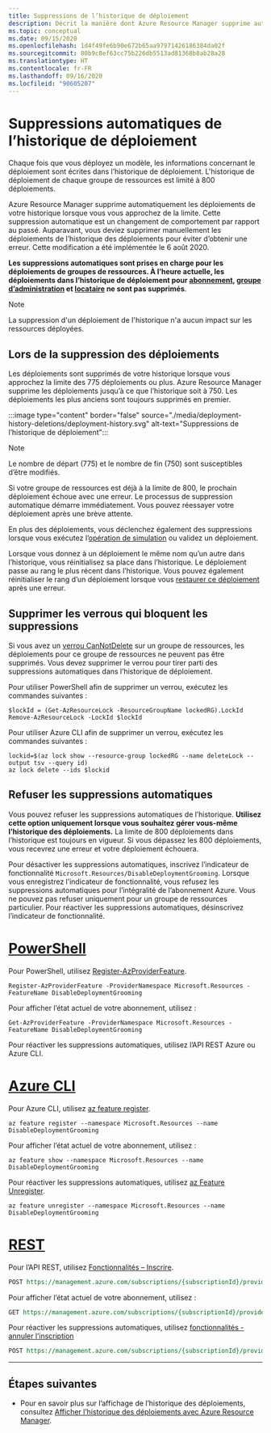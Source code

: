 ```yaml
---
title: Suppressions de l’historique de déploiement
description: Décrit la manière dont Azure Resource Manager supprime automatiquement les déploiements de l’historique de déploiement. Les déploiements sont supprimés lorsque l’historique approche de la limite des 800 déploiements.
ms.topic: conceptual
ms.date: 09/15/2020
ms.openlocfilehash: 1d4f49fe6b90e672b65aa97971426186384da02f
ms.sourcegitcommit: 80b9c8ef63cc75b226db5513ad81368b8ab28a28
ms.translationtype: HT
ms.contentlocale: fr-FR
ms.lasthandoff: 09/16/2020
ms.locfileid: "90605207"
---
```

# <a name="automatic-deletions-from-deployment-history"></a>Suppressions automatiques de l’historique de déploiement

Chaque fois que vous déployez un modèle, les informations concernant le déploiement sont écrites dans l’historique de déploiement. L'historique de déploiement de chaque groupe de ressources est limité à 800 déploiements.

Azure Resource Manager supprime automatiquement les déploiements de votre historique lorsque vous vous approchez de la limite. Cette suppression automatique est un changement de comportement par rapport au passé. Auparavant, vous deviez supprimer manuellement les déploiements de l’historique des déploiements pour éviter d’obtenir une erreur. Cette modification a été implémentée le 6 août 2020.

**Les suppressions automatiques sont prises en charge pour les déploiements de groupes de ressources. À l’heure actuelle, les déploiements dans l’historique de déploiement pour [abonnement](deploy-to-subscription.md), [groupe d’administration](deploy-to-management-group.md) et [locataire](deploy-to-tenant.md) ne sont pas supprimés**.

> [!NOTE]
> La suppression d'un déploiement de l'historique n'a aucun impact sur les ressources déployées.

## <a name="when-deployments-are-deleted"></a>Lors de la suppression des déploiements

Les déploiements sont supprimés de votre historique lorsque vous approchez la limite des 775 déploiements ou plus. Azure Resource Manager supprime les déploiements jusqu’à ce que l’historique soit à 750. Les déploiements les plus anciens sont toujours supprimés en premier.

:::image type="content" border="false" source="./media/deployment-history-deletions/deployment-history.svg" alt-text="Suppressions de l’historique de déploiement":::

> [!NOTE]
> Le nombre de départ (775) et le nombre de fin (750) sont susceptibles d’être modifiés.
>
> Si votre groupe de ressources est déjà à la limite de 800, le prochain déploiement échoue avec une erreur. Le processus de suppression automatique démarre immédiatement. Vous pouvez réessayer votre déploiement après une brève attente.

En plus des déploiements, vous déclenchez également des suppressions lorsque vous exécutez l’[opération de simulation](template-deploy-what-if.md) ou validez un déploiement.

Lorsque vous donnez à un déploiement le même nom qu’un autre dans l’historique, vous réinitialisez sa place dans l’historique. Le déploiement passe au rang le plus récent dans l’historique. Vous pouvez également réinitialiser le rang d’un déploiement lorsque vous [restaurer ce déploiement](rollback-on-error.md) après une erreur.

## <a name="remove-locks-that-block-deletions"></a>Supprimer les verrous qui bloquent les suppressions

Si vous avez un [verrou CanNotDelete](../management/lock-resources.md) sur un groupe de ressources, les déploiements pour ce groupe de ressources ne peuvent pas être supprimés. Vous devez supprimer le verrou pour tirer parti des suppressions automatiques dans l’historique de déploiement.

Pour utiliser PowerShell afin de supprimer un verrou, exécutez les commandes suivantes :

```azurepowershell-interactive
$lockId = (Get-AzResourceLock -ResourceGroupName lockedRG).LockId
Remove-AzResourceLock -LockId $lockId
```

Pour utiliser Azure CLI afin de supprimer un verrou, exécutez les commandes suivantes :

```azurecli-interactive
lockid=$(az lock show --resource-group lockedRG --name deleteLock --output tsv --query id)
az lock delete --ids $lockid
```

## <a name="opt-out-of-automatic-deletions"></a>Refuser les suppressions automatiques

Vous pouvez refuser les suppressions automatiques de l’historique. **Utilisez cette option uniquement lorsque vous souhaitez gérer vous-même l’historique des déploiements.** La limite de 800 déploiements dans l’historique est toujours en vigueur. Si vous dépassez les 800 déploiements, vous recevrez une erreur et votre déploiement échouera.

Pour désactiver les suppressions automatiques, inscrivez l’indicateur de fonctionnalité `Microsoft.Resources/DisableDeploymentGrooming`. Lorsque vous enregistrez l’indicateur de fonctionnalité, vous refusez les suppressions automatiques pour l’intégralité de l’abonnement Azure. Vous ne pouvez pas refuser uniquement pour un groupe de ressources particulier. Pour réactiver les suppressions automatiques, désinscrivez l’indicateur de fonctionnalité.

# <a name="powershell"></a>[PowerShell](#tab/azure-powershell)

Pour PowerShell, utilisez [Register-AzProviderFeature](/powershell/module/az.resources/Register-AzProviderFeature).

```azurepowershell-interactive
Register-AzProviderFeature -ProviderNamespace Microsoft.Resources -FeatureName DisableDeploymentGrooming
```

Pour afficher l’état actuel de votre abonnement, utilisez :

```azurepowershell-interactive
Get-AzProviderFeature -ProviderNamespace Microsoft.Resources -FeatureName DisableDeploymentGrooming
```

Pour réactiver les suppressions automatiques, utilisez l’API REST Azure ou Azure CLI.

# <a name="azure-cli"></a>[Azure CLI](#tab/azure-cli)

Pour Azure CLI, utilisez [az feature register](/cli/azure/feature#az-feature-register).

```azurecli-interactive
az feature register --namespace Microsoft.Resources --name DisableDeploymentGrooming
```

Pour afficher l’état actuel de votre abonnement, utilisez :

```azurecli-interactive
az feature show --namespace Microsoft.Resources --name DisableDeploymentGrooming
```

Pour réactiver les suppressions automatiques, utilisez [az Feature Unregister](/cli/azure/feature#az-feature-unregister).

```azurecli-interactive
az feature unregister --namespace Microsoft.Resources --name DisableDeploymentGrooming
```

# <a name="rest"></a>[REST](#tab/rest)

Pour l’API REST, utilisez [Fonctionnalités – Inscrire](/rest/api/resources/features/register).

```rest
POST https://management.azure.com/subscriptions/{subscriptionId}/providers/Microsoft.Features/providers/Microsoft.Resources/features/DisableDeploymentGrooming/register?api-version=2015-12-01
```

Pour afficher l’état actuel de votre abonnement, utilisez :

```rest
GET https://management.azure.com/subscriptions/{subscriptionId}/providers/Microsoft.Features/providers/Microsoft.Resources/features/DisableDeploymentGrooming/register?api-version=2015-12-01
```

Pour réactiver les suppressions automatiques, utilisez [fonctionnalités - annuler l’inscription](/rest/api/resources/features/unregister)

```rest
POST https://management.azure.com/subscriptions/{subscriptionId}/providers/Microsoft.Features/providers/Microsoft.Resources/features/DisableDeploymentGrooming/unregister?api-version=2015-12-01
```

---

## <a name="next-steps"></a>Étapes suivantes

* Pour en savoir plus sur l’affichage de l’historique des déploiements, consultez [Afficher l’historique des déploiements avec Azure Resource Manager](deployment-history.md).
